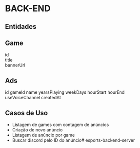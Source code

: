 # BACK-END

## Entidades


## Game
id       
title     
bannerUrl 


## Ads
id
gameId
name
yearsPlaying
weekDays
hourStart
hourEnd
useVoiceChannel
createdAt

## Casos de Uso

- Listagem de games com contagem de anúncios
- Criação de novo anúncio 
- Listagem de anúncio por game
- Buscar discord pelo ID do anúncio# esports-backend-server
